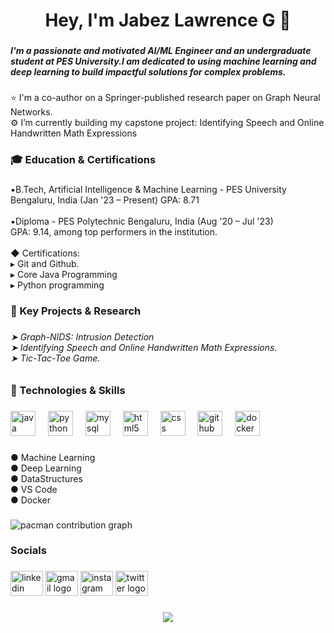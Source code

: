 <h1 align="center">Hey, I'm Jabez Lawrence G 👋</h1>

###

<h5 align="left">I'm a passionate and motivated AI/ML Engineer and an undergraduate student at PES University.I am dedicated to using machine learning and deep learning to build impactful solutions for complex problems.</h5>

###

<p align="left">⭐️ I'm a co-author on a Springer-published research paper on Graph Neural Networks.<br>⚙️ I’m currently building my capstone project: Identifying Speech and Online Handwritten Math Expressions</p>

###

<h3 align="left">🎓 Education & Certifications</h3>

###

<p align="left">▪️B.Tech, Artificial Intelligence & Machine Learning - PES University <br>Bengaluru, India (Jan '23 – Present) GPA: 8.71<br><br>▪️Diploma - PES Polytechnic Bengaluru, India (Aug '20 – Jul '23) <br>GPA: 9.14, among top performers in the institution.<br><br>◆ Certifications:<br>  ▸ Git and Github.<br>  ▸ Core Java Programming <br>  ▸ Python programming</p>

###

<h3 align="left">🚀 Key Projects & Research</h3>

###

<h6 align="left">➤ Graph-NIDS: Intrusion Detection<br>➤ Identifying Speech and Online Handwritten Math Expressions.<br>➤ Tic-Tac-Toe Game.</h6>

###

<h3 align="left">🔧 Technologies & Skills</h3>

###

<div align="left">
  <img src="https://cdn.jsdelivr.net/gh/devicons/devicon/icons/java/java-original.svg" height="40" alt="java logo"  />
  <img width="12" />
  <img src="https://cdn.jsdelivr.net/gh/devicons/devicon/icons/python/python-original.svg" height="40" alt="python logo"  />
  <img width="12" />
  <img src="https://skillicons.dev/icons?i=mysql" height="40" alt="mysql logo"  />
  <img width="12" />
  <img src="https://skillicons.dev/icons?i=html" height="40" alt="html5 logo"  />
  <img width="12" />
  <img src="https://skillicons.dev/icons?i=css" height="40" alt="css logo"  />
  <img width="12" />
  <img src="https://skillicons.dev/icons?i=github" height="40" alt="github logo"  />
  <img width="12" />
  <img src="https://cdn.jsdelivr.net/gh/devicons/devicon/icons/docker/docker-original.svg" height="40" alt="docker logo"  />
</div>

###

<p align="left">● Machine Learning <br>● Deep Learning <br>● DataStructures<br>● VS Code<br>● Docker</p>

###

<picture>
  <source media="(prefers-color-scheme: dark)" srcset="https://raw.githubusercontent.com/JabezLawrenceG/JabezLawrenceG/output/pacman-contribution-graph-dark.svg">
  <source media="(prefers-color-scheme: light)" srcset="https://raw.githubusercontent.com/JabezLawrenceG/JabezLawrenceG/output/pacman-contribution-graph.svg">
  <img alt="pacman contribution graph" src="https://raw.githubusercontent.com/JabezLawrenceG/JabezLawrenceG/output/pacman-contribution-graph.svg">
</picture>

###

<h3 align="left">Socials</h3>

###

<div align="left">
  <img src="https://raw.githubusercontent.com/maurodesouza/profile-readme-generator/master/src/assets/icons/social/linkedin/default.svg" width="52" height="40" alt="linkedin logo"  />
  <img src="https://raw.githubusercontent.com/maurodesouza/profile-readme-generator/master/src/assets/icons/social/gmail/default.svg" width="52" height="40" alt="gmail logo"  />
  <img src="https://raw.githubusercontent.com/maurodesouza/profile-readme-generator/master/src/assets/icons/social/instagram/default.svg" width="52" height="40" alt="instagram logo"  />
  <img src="https://raw.githubusercontent.com/maurodesouza/profile-readme-generator/master/src/assets/icons/social/twitter/default.svg" width="52" height="40" alt="twitter logo"  />
</div>

###

<div align="center">
  <img src="https://visitor-badge.laobi.icu/badge?page_id=JabezLawrenceG.JabezLawrenceG&"  />
</div>

###
